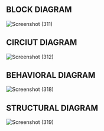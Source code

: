 ## BLOCK DIAGRAM ##

![Screenshot (311)](https://user-images.githubusercontent.com/94280220/144193653-79d0d2bc-87e3-49c4-b252-42cec2098da5.png)

## CIRCIUT DIAGRAM ##

![Screenshot (312)](https://user-images.githubusercontent.com/94280220/144194643-268e37bd-1074-496f-9b97-ef73144a0060.png)

## BEHAVIORAL DIAGRAM ##

![Screenshot (318)](https://user-images.githubusercontent.com/94280220/144376427-76f99379-478f-4d08-b0c5-7f7312361a5d.png)

## STRUCTURAL DIAGRAM ##

![Screenshot (319)](https://user-images.githubusercontent.com/94280220/144377843-0d7f9316-ad42-4080-aeed-04a560a77a88.png)


